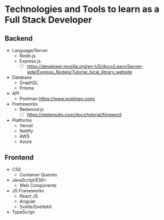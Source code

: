 # Technologies and Tools to learn as a Full Stack Developer

## Backend
- Language/Server
  - Node.js 
  - Express.js
    - [ ] https://developer.mozilla.org/en-US/docs/Learn/Server-side/Express_Nodejs/Tutorial_local_library_website 
- Database
  - GraphQL
  - Prisma
- API
  - Postman https://www.postman.com/
- Frameworks
  - Redwood.js
    - [ ] https://redwoodjs.com/docs/tutorial/foreword 
- Platforms
  - Vercel
  - Netlify
  - AWS
  - Azure

## Frontend
- CSS
  - Container Queries
- JavaScript/ES6+
  - Web Components
- JS Frameworks
  - React JS
  - Angular
  - Svelte/Sveltekit
- TypeScript

 
  
